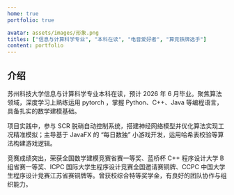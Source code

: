 ```yaml
---
home: true
portfolio: true

avatar: assets/images/形象.png
titles: ["信息与计算科学专业", "本科在读", "电音爱好者", "算竞铁牌选手"]
content: portfolio
---
```


## 介绍

苏州科技大学信息与计算科学专业本科在读，预计 2026 年 6 月毕业。聚焦算法领域，深度学习上熟练运用 pytorch ，掌握 Python、C++、Java 等编程语言，具备扎实的数学建模基础。

项目实践中，参与 SCR 脱硝自动控制系统，搭建神经网络模型并优化算法实现工况精准模拟；主导基于 JavaFX 的 “每日数独” 小游戏开发，运用哈希表校验等算法构建游戏逻辑。

竞赛成绩突出，荣获全国数学建模竞赛省赛一等奖、蓝桥杯 C++ 程序设计大学 B 组省赛一等奖、ICPC 国际大学生程序设计竞赛全国邀请赛铜牌、CCPC 中国大学生程序设计竞赛江苏省赛铜牌等。曾获校综合特等奖学金，有良好的团队协作与组织能力。
